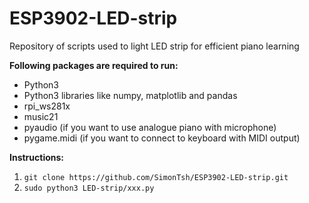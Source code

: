 # ESP3902-LED-strip
Repository of scripts used to light LED strip for efficient piano learning

__Following packages are required to run:__
* Python3
* Python3 libraries like numpy, matplotlib and pandas
* rpi_ws281x
* music21
* pyaudio (if you want to use analogue piano with microphone)
* pygame.midi (if you want to connect to keyboard with MIDI output)

__Instructions:__
1. `git clone https://github.com/SimonTsh/ESP3902-LED-strip.git`
2. `sudo python3 LED-strip/xxx.py`
